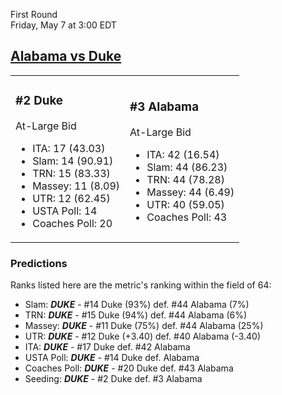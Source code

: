 First Round  
Friday, May 7 at 3:00 EDT
## [Alabama vs Duke](https://www.ncaa.com/game/5833653) 

<table><tr><td>  

### #2 Duke  

At-Large Bid  
- ITA: 17 (43.03)  
- Slam: 14 (90.91)  
- TRN: 15 (83.33)  
- Massey: 11 (8.09)  
- UTR: 12 (62.45)  
- USTA Poll: 14  
- Coaches Poll: 20  

</td><td>  

### #3 Alabama  

At-Large Bid  
- ITA: 42 (16.54)  
- Slam: 44 (86.23)  
- TRN: 44 (78.28)  
- Massey: 44 (6.49)  
- UTR: 40 (59.05)  
- Coaches Poll: 43  

</td></tr></table>  

 ### Predictions  

Ranks listed here are the metric's ranking within the field of 64:  
- Slam: ***DUKE*** - #14 Duke (93%) def. #44 Alabama (7%)  
- TRN: ***DUKE*** - #15 Duke (94%) def. #44 Alabama (6%)  
- Massey: ***DUKE*** - #11 Duke (75%) def. #44 Alabama (25%)  
- UTR: ***DUKE*** - #12 Duke (+3.40) def. #40 Alabama (-3.40)  
- ITA: ***DUKE*** - #17 Duke def. #42 Alabama  
- USTA Poll: ***DUKE*** - #14 Duke def. Alabama  
- Coaches Poll: ***DUKE*** - #20 Duke def. #43 Alabama  
- Seeding: ***DUKE*** - #2 Duke def. #3 Alabama  